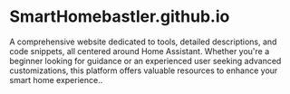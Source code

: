 # SmartHomebastler.github.io
A comprehensive website dedicated to tools, detailed descriptions, and code snippets, all centered around Home Assistant. Whether you're a beginner looking for guidance or an experienced user seeking advanced customizations, this platform offers valuable resources to enhance your smart home experience..
